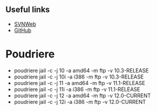 ## Useful links

- [SVNWeb](https://svnweb.freebsd.org/ports/head/)
- [GitHub](https://github.com/freebsd/freebsd-ports)

# Poudriere

- poudriere jail -c -j 10 -a amd64 -m ftp -v 10.3-RELEASE
- poudriere jail -c -j 10i -a i386 -m ftp -v 10.3-RELEASE
- poudriere jail -c -j 11 -a amd64 -m ftp -v 11.1-RELEASE
- poudriere jail -c -j 11i -a i386 -m ftp -v 11.1-RELEASE
- poudriere jail -c -j 12 -a amd64 -m ftp -v 12.0-CURRENT
- poudriere jail -c -j 12i -a i386 -m ftp -v 12.0-CURRENT
